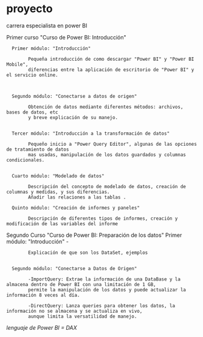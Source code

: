 # proyecto
carrera especialista en power BI

  Primer curso "Curso de Power BI: Introducción"

      Primer módulo: "Introducción"

            Pequeña introducción de como descargar "Power BI" y "Power BI Mobile",
            diferencias entre la aplicación de escritorio de "Power BI" y el servicio online.



      Segundo módulo: "Conectarse a datos de origen"
  
            Obtención de datos mediante diferentes métodos: archivos, bases de datos, etc
            y breve explicación de su manejo.
    
  
      Tercer módulo: "Introducción a la transformación de datos"
  
            Pequeño inicio a "Power Query Editor", algunas de las opciones de tratamiento de datos
            mas usadas, manipulación de los datos guardados y columnas condicionales.
            

      Cuarto módulo: "Modelado de datos"
        
            Descripción del concepto de modelado de datos, creación de columnas y medidas, y sus diferencias.
            Añadir las relaciones a las tablas .
            
      Quinto módulo: "Creación de informes y paneles"

            Descripción de diferentes tipos de informes, creación y modificación de las variables del informe
  
  
  Segundo Curso "Curso de Power BI: Preparación de los datos"
      Primer módulo: "Introducción"
            -
            
            Explicación de que son los DataSet, ejemplos
            
        
      Segundo módulo: "Conectarse a Datos de Origen"
      
            -ImportQuery: Extrae la información de una DataBase y la almacena dentro de Power BI con una limitación de 1 GB, 
            permite la manipulación de los datos y puede actualizar la información 8 veces al día.
      
            -DirectQuery: Lanza queries para obtener los datos, la información no se almacena y se actualiza en vivo,
            aunque limita la versatilidad de manejo.
            
            
            
      
      
      
      

*lenguaje de Power BI = DAX*
